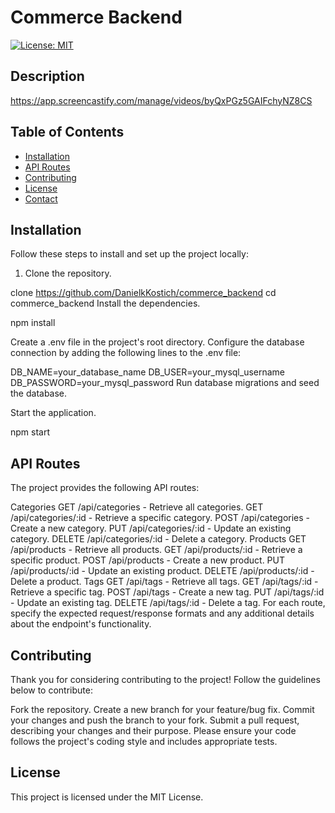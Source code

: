 # Commerce Backend

[![License: MIT](https://img.shields.io/badge/License-MIT-yellow.svg)](https://opensource.org/licenses/MIT)

## Description

https://app.screencastify.com/manage/videos/byQxPGz5GAIFchyNZ8CS

## Table of Contents

- [Installation](#installation)
- [API Routes](#api-routes)
- [Contributing](#contributing)
- [License](#license)
- [Contact](#contact)

## Installation

Follow these steps to install and set up the project locally:

1. Clone the repository.

 clone https://github.com/DanielkKostich/commerce_backend
 cd commerce_backend
Install the dependencies.

npm install


Create a .env file in the project's root directory.
Configure the database connection by adding the following lines to the .env file:

DB_NAME=your_database_name
DB_USER=your_mysql_username
DB_PASSWORD=your_mysql_password
Run database migrations and seed the database.

Start the application.

npm start



## API Routes
The project provides the following API routes:

Categories
GET /api/categories - Retrieve all categories.
GET /api/categories/:id - Retrieve a specific category.
POST /api/categories - Create a new category.
PUT /api/categories/:id - Update an existing category.
DELETE /api/categories/:id - Delete a category.
Products
GET /api/products - Retrieve all products.
GET /api/products/:id - Retrieve a specific product.
POST /api/products - Create a new product.
PUT /api/products/:id - Update an existing product.
DELETE /api/products/:id - Delete a product.
Tags
GET /api/tags - Retrieve all tags.
GET /api/tags/:id - Retrieve a specific tag.
POST /api/tags - Create a new tag.
PUT /api/tags/:id - Update an existing tag.
DELETE /api/tags/:id - Delete a tag.
For each route, specify the expected request/response formats and any additional details about the endpoint's functionality.


## Contributing
Thank you for considering contributing to the project! Follow the guidelines below to contribute:

Fork the repository.
Create a new branch for your feature/bug fix.
Commit your changes and push the branch to your fork.
Submit a pull request, describing your changes and their purpose.
Please ensure your code follows the project's coding style and includes appropriate tests.

## License
This project is licensed under the MIT License.